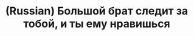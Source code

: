 ---
layout: default
category: mega
lang: en
title: (Russian) Большой брат следит за тобой, и ты ему нравишься
slug: jimbeam
tags: fun stuff winter 
postid: 254
translated: no
---
